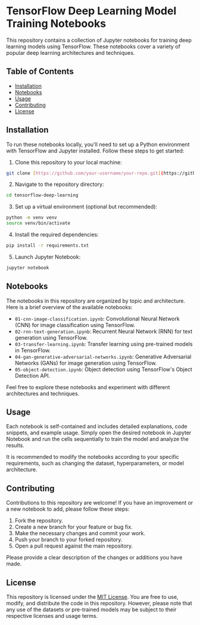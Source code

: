 # TensorFlow Deep Learning Model Training Notebooks

This repository contains a collection of Jupyter notebooks for training deep learning models using TensorFlow. These notebooks cover a variety of popular deep learning architectures and techniques.

## Table of Contents

- [Installation](#installation)
- [Notebooks](#notebooks)
- [Usage](#usage)
- [Contributing](#contributing)
- [License](#license)

## Installation

To run these notebooks locally, you'll need to set up a Python environment with TensorFlow and Jupyter installed. Follow these steps to get started:

1. Clone this repository to your local machine:

```bash
git clone [https://github.com/your-username/your-repo.git](https://github.com/anilkumarKanasani/tensorflow-deep-learning.git)
```

2. Navigate to the repository directory:

```bash
cd tensorflow-deep-learning
```

3. Set up a virtual environment (optional but recommended):

```bash
python -m venv venv
source venv/bin/activate
```

4. Install the required dependencies:

```bash
pip install -r requirements.txt
```

5. Launch Jupyter Notebook:

```bash
jupyter notebook
```

## Notebooks

The notebooks in this repository are organized by topic and architecture. Here is a brief overview of the available notebooks:

- `01-cnn-image-classification.ipynb`: Convolutional Neural Network (CNN) for image classification using TensorFlow.
- `02-rnn-text-generation.ipynb`: Recurrent Neural Network (RNN) for text generation using TensorFlow.
- `03-transfer-learning.ipynb`: Transfer learning using pre-trained models in TensorFlow.
- `04-gan-generative-adversarial-networks.ipynb`: Generative Adversarial Networks (GANs) for image generation using TensorFlow.
- `05-object-detection.ipynb`: Object detection using TensorFlow's Object Detection API.

Feel free to explore these notebooks and experiment with different architectures and techniques.

## Usage

Each notebook is self-contained and includes detailed explanations, code snippets, and example usage. Simply open the desired notebook in Jupyter Notebook and run the cells sequentially to train the model and analyze the results.

It is recommended to modify the notebooks according to your specific requirements, such as changing the dataset, hyperparameters, or model architecture.

## Contributing

Contributions to this repository are welcome! If you have an improvement or a new notebook to add, please follow these steps:

1. Fork the repository.
2. Create a new branch for your feature or bug fix.
3. Make the necessary changes and commit your work.
4. Push your branch to your forked repository.
5. Open a pull request against the main repository.

Please provide a clear description of the changes or additions you have made.

## License

This repository is licensed under the [MIT License](LICENSE). You are free to use, modify, and distribute the code in this repository. However, please note that any use of the datasets or pre-trained models may be subject to their respective licenses and usage terms.
